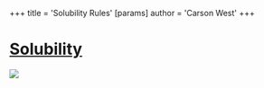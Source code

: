 +++
 title = 'Solubility Rules'
[params]
	author = 'Carson West'
+++
# [Solubility](./../solubility/)

![](https://sciencenotes.org/wp-content/uploads/2021/08/[Solubility](./../solubility/)-Rules.png)